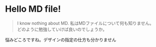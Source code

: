 # Hello MD file!

>I know nothing about MD.
>私はMDファイルについて何も知りません。<br>どのように勉強していけば良いのでしょうか。

悩みどころですね。デザインの指定の仕方も分かりません

 
